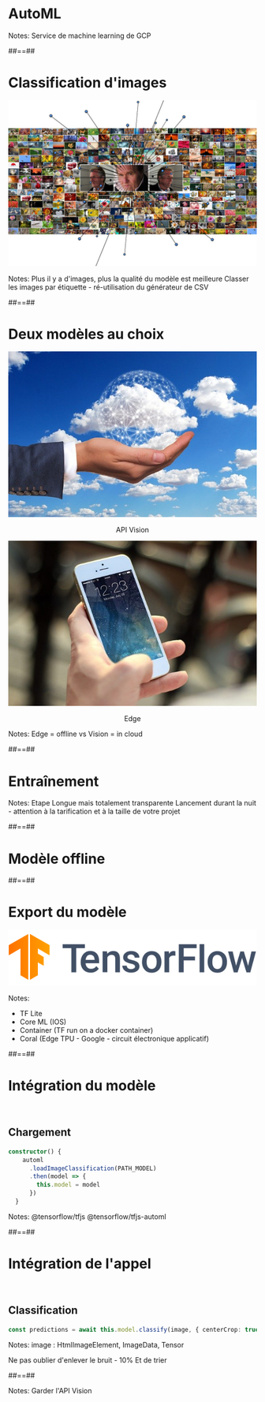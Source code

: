<!-- .slide: data-background="./assets/images/streetart-04.jpg" class="transition" -->

# AutoML

Notes:
Service de machine learning de GCP

##==##

<!-- .slide: class=""-->

# Classification d'images

![full-center w-1400](./assets/images/bg-0301.jpg)

Notes:
Plus il y a d'images, plus la qualité du modèle est meilleure
Classer les images par étiquette - ré-utilisation du générateur de CSV

##==##

# Deux modèles au choix

<div class="flex-row" style="text-align:center;">
    <div><img src="/assets/images/vision.jpg"><p>API Vision</p></div>
    <div><img src="/assets/images/edge.jpg"><p>Edge</p></div>
</div>
Notes: Edge = offline vs Vision = in cloud

##==##

<!-- .slide: data-background="./assets/images/bg-0302.jpg" class="transition underline bottom"-->

# Entraînement

Notes: Etape Longue mais totalement transparente
Lancement durant la nuit - attention à la tarification et à la taille de votre projet

##==##

<!-- .slide: data-background="./assets/images/streetart-05.jpg" class="transition"-->

# Modèle offline

##==##

# Export du modèle

![center](./assets/images/tensorflow.svg)

Notes:

- TF Lite
- Core ML (IOS)
- Container (TF run on a docker container)
- Coral (Edge TPU - Google - circuit électronique applicatif)

##==##

<!-- .slide: class="with-code"-->

# Intégration du modèle

<br>

## Chargement

```typescript
constructor() {
    automl
      .loadImageClassification(PATH_MODEL)
      .then(model => {
        this.model = model
      })
  }
```

<!-- .element: class="big-code"-->

Notes:
@tensorflow/tfjs
@tensorflow/tfjs-automl

##==##

<!-- .slide: class="with-code"-->

# Intégration de l'appel

<br>

## Classification

```typescript
const predictions = await this.model.classify(image, { centerCrop: true });
```

<!-- .element: class="big-code"-->

Notes:
image : HtmlImageElement, ImageData, Tensor

Ne pas oublier d'enlever le bruit - 10%
Et de trier

##==##

<!-- .slide: data-background="./assets/images/choice.jpg" -->

Notes:
Garder l'API Vision
